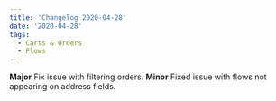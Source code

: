 ```yaml
---
title: 'Changelog 2020-04-28'
date: '2020-04-28'
tags:
  - Carts & Orders
  - Flows
---
```

**Major** Fix issue with filtering orders.
**Minor** Fixed issue with flows not appearing on address fields.
